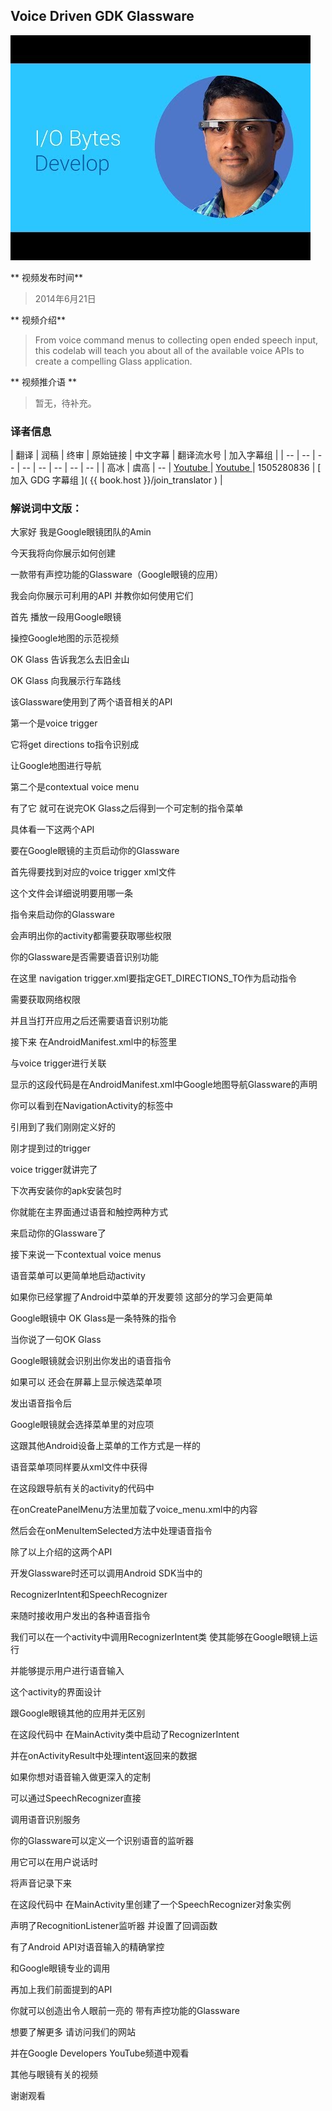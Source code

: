 ##  Voice Driven GDK Glassware

![video_screenshot](images/vGotlqDeUGk.jpg)

** 视频发布时间**
 
> 2014年6月21日

** 视频介绍**

> From voice command menus to collecting open ended speech input, this codelab will teach you about all of the available voice APIs to create a compelling Glass application.

** 视频推介语 **

>  暂无，待补充。


### 译者信息

| 翻译 | 润稿 | 终审 | 原始链接 | 中文字幕 |  翻译流水号  |  加入字幕组  |
| -- | -- | -- | -- | -- |  -- | -- | -- |
| 高冰 | 虞高 | -- | [ Youtube ]( https://www.youtube.com/watch?v=vGotlqDeUGk )  |  [ Youtube ]( https://www.youtube.com/watch?v=Ee_8gdLI268 ) | 1505280836 | [ 加入 GDG 字幕组 ]( {{ book.host }}/join_translator )  |



### 解说词中文版：

大家好  我是Google眼镜团队的Amin

今天我将向你展示如何创建

一款带有声控功能的Glassware（Google眼镜的应用）

我会向你展示可利用的API  并教你如何使用它们

首先  播放一段用Google眼镜

操控Google地图的示范视频

OK Glass  告诉我怎么去旧金山

OK Glass  向我展示行车路线

该Glassware使用到了两个语音相关的API

第一个是voice trigger

它将get directions to指令识别成

让Google地图进行导航

第二个是contextual voice menu

有了它  就可在说完OK Glass之后得到一个可定制的指令菜单

具体看一下这两个API

要在Google眼镜的主页启动你的Glassware

首先得要找到对应的voice trigger xml文件

这个文件会详细说明要用哪一条

指令来启动你的Glassware

会声明出你的activity都需要获取哪些权限

你的Glassware是否需要语音识别功能

在这里  navigation trigger.xml要指定GET_DIRECTIONS_TO作为启动指令

需要获取网络权限

并且当打开应用之后还需要语音识别功能

接下来  在AndroidManifest.xml中的<activity>标签里

与voice trigger进行关联

显示的这段代码是在AndroidManifest.xml中Google地图导航Glassware的声明

你可以看到在NavigationActivity的<meta-data>标签中

引用到了我们刚刚定义好的

刚才提到过的trigger

voice trigger就讲完了

下次再安装你的apk安装包时

你就能在主界面通过语音和触控两种方式

来启动你的Glassware了

接下来说一下contextual voice menus

语音菜单可以更简单地启动activity

如果你已经掌握了Android中菜单的开发要领  这部分的学习会更简单

Google眼镜中  OK Glass是一条特殊的指令

当你说了一句OK Glass

Google眼镜就会识别出你发出的语音指令

如果可以  还会在屏幕上显示候选菜单项

发出语音指令后

Google眼镜就会选择菜单里的对应项

这跟其他Android设备上菜单的工作方式是一样的

语音菜单项同样要从xml文件中获得

在这段跟导航有关的activity的代码中

在onCreatePanelMenu方法里加载了voice_menu.xml中的内容

然后会在onMenuItemSelected方法中处理语音指令

除了以上介绍的这两个API

开发Glassware时还可以调用Android SDK当中的

RecognizerIntent和SpeechRecognizer

来随时接收用户发出的各种语音指令

我们可以在一个activity中调用RecognizerIntent类  使其能够在Google眼镜上运行

并能够提示用户进行语音输入

这个activity的界面设计

跟Google眼镜其他的应用并无区别

在这段代码中  在MainActivity类中启动了RecognizerIntent

并在onActivityResult中处理intent返回来的数据

如果你想对语音输入做更深入的定制

可以通过SpeechRecognizer直接

调用语音识别服务

你的Glassware可以定义一个识别语音的监听器

用它可以在用户说话时

将声音记录下来

在这段代码中  在MainActivity里创建了一个SpeechRecognizer对象实例

声明了RecognitionListener监听器  并设置了回调函数

有了Android API对语音输入的精确掌控

和Google眼镜专业的调用

再加上我们前面提到的API

你就可以创造出令人眼前一亮的  带有声控功能的Glassware

想要了解更多  请访问我们的网站

并在Google Developers YouTube频道中观看

其他与眼镜有关的视频

谢谢观看